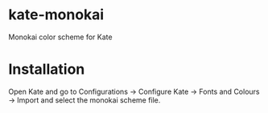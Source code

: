 kate-monokai
============

Monokai color scheme for Kate

# Installation
Open Kate and go to Configurations -> Configure Kate -> Fonts and Colours -> Import and select the monokai scheme file.
